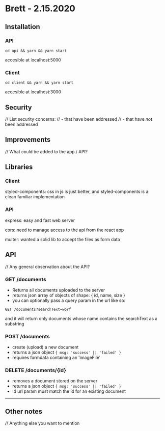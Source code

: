 # Brett - 2.15.2020
## Installation

### API
```
cd api && yarn && yarn start
```
accesible at localhost:5000

### Client
```
cd client && yarn && yarn start
```
accesible at localhost:3000

## Security
// List security concerns:
// - that have been addressed
// - that have *not* been addressed

## Improvements
// What could be added to the app / API?

## Libraries

### Client
styled-components: css in js is just better, and styled-components is a clean familiar implementation

### API
express: easy and fast web server

cors: need to manage access to the api from the react app

multer: wanted a solid lib to accept the files as form data

## API
// Any general observation about the API?

### GET /documents
- Returns all documents uploaded to the server
- returns json array of objects of shape: { id, name, size }
- you can optionally pass a query param in the url like so:
```
GET /documents?searchText=worf
```
and it will return only documents whose name contains the searchText as a substring

### POST /documents
- create (upload) a new document
- returns a json object `{ msg: 'success' || 'failed' }`
- requires formdata containing an 'imageFile'

### DELETE /documents/{id}
- removes a document stored on the server
- returns a json object `{ msg: 'success' || 'failed' }`
- id url param must match the id for an existing document

---
## Other notes
// Anything else you want to mention
